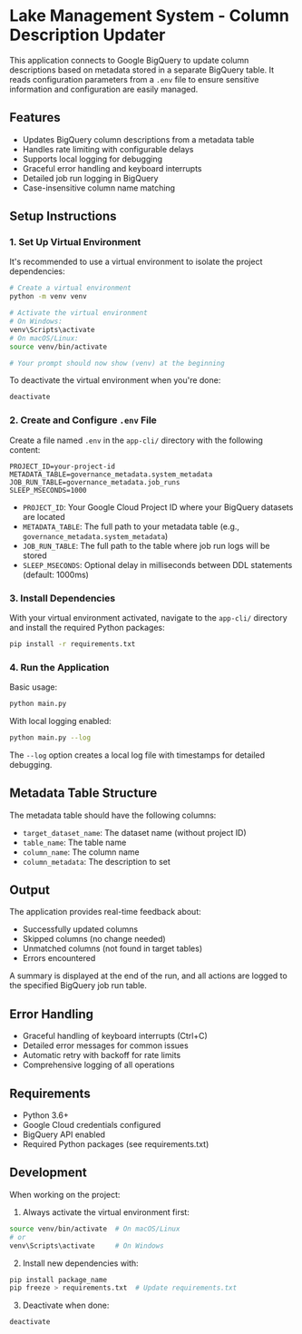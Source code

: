 # Lake Management System - Column Description Updater

This application connects to Google BigQuery to update column descriptions based on metadata stored in a separate BigQuery table. It reads configuration parameters from a `.env` file to ensure sensitive information and configuration are easily managed.

## Features

- Updates BigQuery column descriptions from a metadata table
- Handles rate limiting with configurable delays
- Supports local logging for debugging
- Graceful error handling and keyboard interrupts
- Detailed job run logging in BigQuery
- Case-insensitive column name matching

## Setup Instructions

### 1. Set Up Virtual Environment

It's recommended to use a virtual environment to isolate the project dependencies:

```bash
# Create a virtual environment
python -m venv venv

# Activate the virtual environment
# On Windows:
venv\Scripts\activate
# On macOS/Linux:
source venv/bin/activate

# Your prompt should now show (venv) at the beginning
```

To deactivate the virtual environment when you're done:
```bash
deactivate
```

### 2. Create and Configure `.env` File

Create a file named `.env` in the `app-cli/` directory with the following content:

```
PROJECT_ID=your-project-id
METADATA_TABLE=governance_metadata.system_metadata
JOB_RUN_TABLE=governance_metadata.job_runs
SLEEP_MSECONDS=1000
```

- `PROJECT_ID`: Your Google Cloud Project ID where your BigQuery datasets are located
- `METADATA_TABLE`: The full path to your metadata table (e.g., `governance_metadata.system_metadata`)
- `JOB_RUN_TABLE`: The full path to the table where job run logs will be stored
- `SLEEP_MSECONDS`: Optional delay in milliseconds between DDL statements (default: 1000ms)

### 3. Install Dependencies

With your virtual environment activated, navigate to the `app-cli/` directory and install the required Python packages:

```bash
pip install -r requirements.txt
```

### 4. Run the Application

Basic usage:
```bash
python main.py
```

With local logging enabled:
```bash
python main.py --log
```

The `--log` option creates a local log file with timestamps for detailed debugging.

## Metadata Table Structure

The metadata table should have the following columns:
- `target_dataset_name`: The dataset name (without project ID)
- `table_name`: The table name
- `column_name`: The column name
- `column_metadata`: The description to set

## Output

The application provides real-time feedback about:
- Successfully updated columns
- Skipped columns (no change needed)
- Unmatched columns (not found in target tables)
- Errors encountered

A summary is displayed at the end of the run, and all actions are logged to the specified BigQuery job run table.

## Error Handling

- Graceful handling of keyboard interrupts (Ctrl+C)
- Detailed error messages for common issues
- Automatic retry with backoff for rate limits
- Comprehensive logging of all operations

## Requirements

- Python 3.6+
- Google Cloud credentials configured
- BigQuery API enabled
- Required Python packages (see requirements.txt)

## Development

When working on the project:

1. Always activate the virtual environment first:
```bash
source venv/bin/activate  # On macOS/Linux
# or
venv\Scripts\activate     # On Windows
```

2. Install new dependencies with:
```bash
pip install package_name
pip freeze > requirements.txt  # Update requirements.txt
```

3. Deactivate when done:
```bash
deactivate
```
